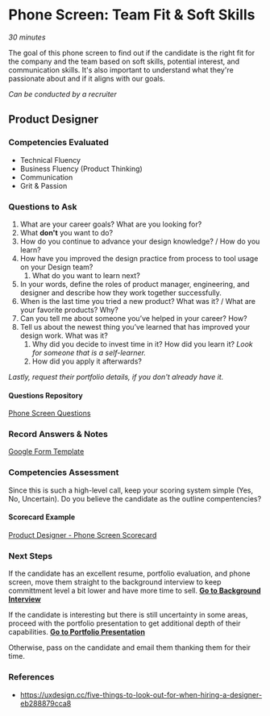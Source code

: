 # Phone Screen: Team Fit & Soft Skills

*30 minutes*

The goal of this phone screen to find out if the candidate is the right fit for the company and the team based on soft skills, potential interest, and communication skills. It's also important to understand what they're passionate about and if it aligns with our goals.

*Can be conducted by a recruiter*

## Product Designer

### Competencies Evaluated
- Technical Fluency
- Business Fluency (Product Thinking)
- Communication
- Grit & Passion


### Questions to Ask
1. What are your career goals? What are you looking for? 
2. What **don't** you want to do?
3. How do you continue to advance your design knowledge? / How do you learn?
4. How have you improved the design practice from process to tool usage on your Design team? 
   1. What do you want to learn next?
5. In your words, define the roles of product manager, engineering, and designer and describe how they work together successfully.
6. When is the last time you tried a new product? What was it? / What are your favorite products? Why?
7. Can you tell me about someone you’ve helped in your career? How?
8. Tell us about the newest thing you’ve learned that has improved your design work. What was it? 
   1. Why did you decide to invest time in it? How did you learn it? *Look for someone that is a self-learner.* 
   2. How did you apply it afterwards? 

*Lastly, request their portfolio details, if you don't already have it.*


#### Questions Repository
[Phone Screen Questions](https://airtable.com/shrvBFqHchiECVWve)

### Record Answers & Notes
[Google Form Template](https://docs.google.com/forms/d/1phyTKaGiuMlIBWlwB5ItPiSCxJcCisfAcHBRQ0TDJy8/edit)


### Competencies Assessment
Since this is such a high-level call, keep your scoring system simple (Yes, No, Uncertain). Do you believe the candidate as the outline compentencies?

#### Scorecard Example
[Product Designer - Phone Screen Scorecard](../assets/Product-Designer-Phone-Screener-Scorecard.pdf)


### Next Steps
If the candidate has an excellent resume, portfolio evaluation, and phone screen, move them straight to the background interview to keep committment level a bit lower and have more time to sell.
**[Go to Background Interview](background-interview.md)**

If the candidate is interesting but there is still uncertainty in some areas, proceed with the portfolio presentation to get additional depth of their capabilities.
**[Go to Portfolio Presentation](portfolio-presentation.md)**

Otherwise, pass on the candidate and email them thanking them for their time.



### References
- https://uxdesign.cc/five-things-to-look-out-for-when-hiring-a-designer-eb288879cca8